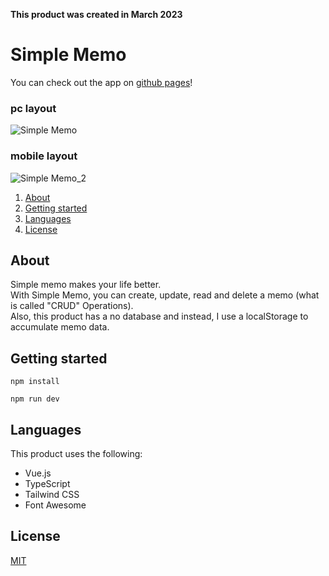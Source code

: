 **This product was created in March 2023**

# Simple Memo

You can check out the app on [github pages](https://seiya-tagami.github.io/Simple-Memo/)!

### pc layout
![Simple Memo](https://user-images.githubusercontent.com/107479598/228778761-534597e8-c04c-495a-a048-d52cb4c52880.png)
### mobile layout
![Simple Memo_2](https://user-images.githubusercontent.com/107479598/228795463-802a8242-56e8-45cb-b845-7b226f8c009d.png)



1. [About](#About)
1. [Getting started](#Getting%20started)
1. [Languages](#Languages)
1. [License](#License)

## About

Simple memo makes your life better.  
With Simple Memo, you can create, update, read and delete a memo (what is called "CRUD" Operations).  
Also, this product has a no database and instead, I use a localStorage to accumulate memo data.

## Getting started

```
npm install
```
```
npm run dev
```

## Languages

This product uses the following:
- Vue.js
- TypeScript
- Tailwind CSS
- Font Awesome

## License

[MIT](https://choosealicense.com/licenses/mit/)
